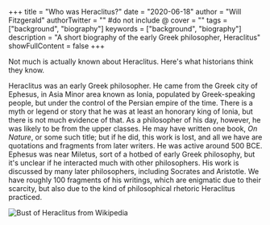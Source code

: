 +++
title = "Who was Heraclitus?"
date = "2020-06-18"
author = "Will Fitzgerald"
authorTwitter = "" #do not include @
cover = ""
tags = ["background", "biography"]
keywords = ["background", "biography"]
description = "A short biography of the early Greek philosopher, Heraclitus"
showFullContent = false
+++

Not much is actually known about Heraclitus. Here's what historians think they know.

Heraclitus was an early Greek  philosopher. He came from the Greek city of Ephesus, in Asia Minor area known as Ionia, populated by Greek-speaking people, but under the control of the Persian empire of the time. There is a myth or legend or story that he was at least an honorary king of Ionia, but there is not much evidence of that. As a philosopher of his day, however, he was likely to be from the upper classes. He may have written one book, _On Nature_, or some such title; but if he did, this work is lost, and all we have are quotations and fragments from later writers. He was active around 500 BCE. Ephesus was near Miletus, sort of a hotbed of early Greek philosophy, but it's unclear if he interacted much with other philosophers. His work is discussed by many later philosophers, including Socrates and Aristotle. We have roughly 100 fragments of his writings, which are enigmatic due to their scarcity, but also due to the kind of philosophical rhetoric Heraclitus practiced.

![Bust of Heraclitus from Wikipedia](https://user-images.githubusercontent.com/37049/85062760-0ae18d80-b177-11ea-8767-1a1fd73b8b8f.png)
